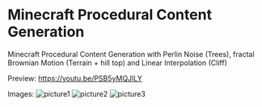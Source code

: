 # Minecraft Procedural Content Generation

Minecraft Procedural Content Generation with Perlin Noise (Trees), fractal Brownian Motion (Terrain + hill top) and Linear Interpolation (Cliff)

Preview:
https://youtu.be/PSB5yMQJlLY

Images:
![picture1](https://image.prntscr.com/image/y6ZRzRCjSDmmrsjElBmJWQ.png)
![picture2](https://image.prntscr.com/image/mKnlIu_KSAShJmfh3crPfQ.png)
![picture3](https://image.prntscr.com/image/fBcJiOL-QCuvBu7u4V_K7A.png)
